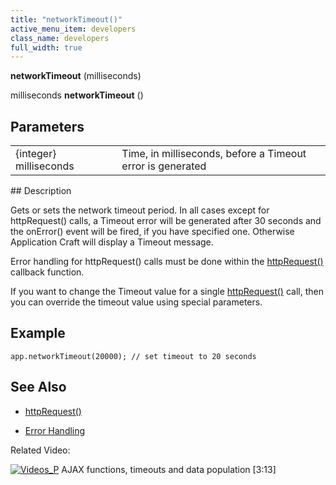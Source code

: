 ```yaml
---
title: "networkTimeout()"
active_menu_item: developers
class_name: developers
full_width: true
---
```



**networkTimeout** (milliseconds)

milliseconds **networkTimeout** ()

## Parameters

<table>
<tr>
<td width="193">
{integer} milliseconds

</td>
<td width="17">
</td>
<td width="670">
Time, in milliseconds, before a Timeout error is generated

</td>
</tr>
</table>
## Description

Gets or sets the network timeout period. In all cases except for httpRequest() calls, a Timeout error will be generated after 30 seconds and the onError() event will be fired, if you have specified one. Otherwise Application Craft will display a Timeout message.

Error handling for httpRequest() calls must be done within the [httpRequest()](../soap-restful-ajax-calls/httprequest) callback function.

If you want to change the Timeout value for a single [httpRequest()](../soap-restful-ajax-calls/httprequest) call, then you can override the timeout value using special parameters.

## Example

    app.networkTimeout(20000); // set timeout to 20 seconds
   

## See Also

 - [httpRequest()](../soap-restful-ajax-calls/httprequest)

 - [Error Handling](../../client-scripting-overview/error-handling/)

Related Video:

[![Videos\_P](/img/docs/videos_p.png)](http://www.youtube.com/v/Ly5KbmvHk7E?autoplay=1&hd=1&fs=1&showsearch=0&rel=0&) AJAX functions, timeouts and data population [3:13]

